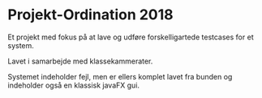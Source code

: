 # Projekt-Ordination 2018
Et projekt med fokus på at lave og udføre forskelligartede testcases for et system.

Lavet i samarbejde med klassekammerater.

Systemet indeholder fejl, men er ellers komplet lavet fra bunden og indeholder også en klassisk javaFX gui.
